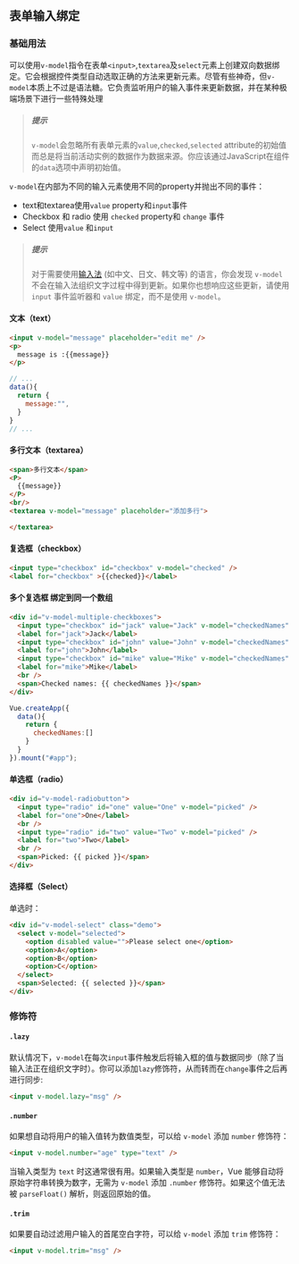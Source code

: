 ## 表单输入绑定



### 基础用法

可以使用`v-model`指令在表单`<input>`,`textarea`及`select`元素上创建双向数据绑定。它会根据控件类型自动选取正确的方法来更新元素。尽管有些神奇，但`v-model`本质上不过是语法糖。它负责监听用户的输入事件来更新数据，并在某种极端场景下进行一些特殊处理

> ##### 提示
>
> `v-model`会忽略所有表单元素的`value`,`checked`,`selected` attribute的初始值而总是将当前活动实例的数据作为数据来源。你应该通过JavaScript在组件的`data`选项中声明初始值。

`v-model`在内部为不同的输入元素使用不同的property并抛出不同的事件：

+ text和textarea使用`value` property和`input`事件
+ Checkbox 和 radio 使用 `checked` property和 `change` 事件
+ Select 使用`value` 和`input`

> ##### 提示
>
> 对于需要使用[输入法](https://en.wikipedia.org/wiki/Input_method) (如中文、日文、韩文等) 的语言，你会发现 `v-model` 不会在输入法组织文字过程中得到更新。如果你也想响应这些更新，请使用 `input` 事件监听器和 `value` 绑定，而不是使用 `v-model`。

#### 文本（text）

```html
<input v-model="message" placeholder="edit me" />
<p>
  message is :{{message}}
</p>
```

```javascript
// ...
data(){
  return {
    message:"",
  }
}
// ...
```

#### 多行文本（textarea）

```html
<span>多行文本</span>
<P>
  {{message}}
</P>
<br/>
<textarea v-model="message" placeholder="添加多行">

</textarea>
```

#### 复选框（checkbox）

```html
<input type="checkbox" id="checkbox" v-model="checked" />
<label for="checkbox" >{{checked}}</label>
```

#### 多个复选框 绑定到同一个数组

```html
<div id="v-model-multiple-checkboxes">
  <input type="checkbox" id="jack" value="Jack" v-model="checkedNames" />
  <label for="jack">Jack</label>
  <input type="checkbox" id="john" value="John" v-model="checkedNames" />
  <label for="john">John</label>
  <input type="checkbox" id="mike" value="Mike" v-model="checkedNames" />
  <label for="mike">Mike</label>
  <br />
  <span>Checked names: {{ checkedNames }}</span>
</div>
```

```javascript
Vue.createApp({
  data(){
    return {
      checkedNames:[]
    }
  }
}).mount("#app");
```

#### 单选框（radio）

```html
<div id="v-model-radiobutton">
  <input type="radio" id="one" value="One" v-model="picked" />
  <label for="one">One</label>
  <br />
  <input type="radio" id="two" value="Two" v-model="picked" />
  <label for="two">Two</label>
  <br />
  <span>Picked: {{ picked }}</span>
</div>
```

#### 选择框（Select）

单选时：

```html
<div id="v-model-select" class="demo">
  <select v-model="selected">
    <option disabled value="">Please select one</option>
    <option>A</option>
    <option>B</option>
    <option>C</option>
  </select>
  <span>Selected: {{ selected }}</span>
</div>
```

### 修饰符

#### `.lazy`

默认情况下，`v-model`在每次`input`事件触发后将输入框的值与数据同步（除了当输入法正在组织文字时）。你可以添加`lazy`修饰符，从而转而在`change`事件之后再进行同步:

```html
<input v-model.lazy="msg" />
```

#### `.number`

如果想自动将用户的输入值转为数值类型，可以给 `v-model` 添加 `number` 修饰符：

```html
<input v-model.number="age" type="text" />
```

当输入类型为 `text` 时这通常很有用。如果输入类型是 `number`，Vue 能够自动将原始字符串转换为数字，无需为 `v-model` 添加 `.number` 修饰符。如果这个值无法被 `parseFloat()` 解析，则返回原始的值。

#### `.trim`

如果要自动过滤用户输入的首尾空白字符，可以给 `v-model` 添加 `trim` 修饰符：

```html
<input v-model.trim="msg" />
```

